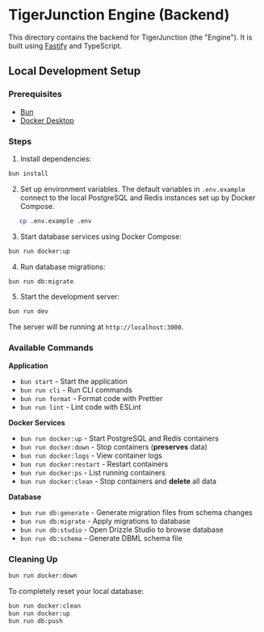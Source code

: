 # TigerJunction Engine (Backend)

This directory contains the backend for TigerJunction (the "Engine"). It is built using [Fastify](https://www.fastify.io/) and TypeScript.

## Local Development Setup

### Prerequisites

- [Bun](https://bun.sh/)
- [Docker Desktop](https://www.docker.com/products/docker-desktop/)

### Steps

1. Install dependencies:

```bash
bun install
```

2. Set up environment variables. The default variables in `.env.example` connect to the local PostgreSQL and Redis instances set up by Docker Compose.

```bash
   cp .env.example .env
```

3. Start database services using Docker Compose:

```bash
bun run docker:up
```

4. Run database migrations:

```bash
bun run db:migrate
```

5. Start the development server:

```bash
bun run dev
```

The server will be running at `http://localhost:3000`.

### Available Commands

**Application**

- `bun start` - Start the application
- `bun run cli` - Run CLI commands
- `bun run format` - Format code with Prettier
- `bun run lint` - Lint code with ESLint

**Docker Services**

- `bun run docker:up` - Start PostgreSQL and Redis containers
- `bun run docker:down` - Stop containers (**preserves** data)
- `bun run docker:logs` - View container logs
- `bun run docker:restart` - Restart containers
- `bun run docker:ps` - List running containers
- `bun run docker:clean` - Stop containers and **delete** all data

**Database**

- `bun run db:generate` - Generate migration files from schema changes
- `bun run db:migrate` - Apply migrations to database
- `bun run db:studio` - Open Drizzle Studio to browse database
- `bun run db:schema` - Generate DBML schema file

### Cleaning Up

```bash
bun run docker:down
```

To completely reset your local database:

```bash
bun run docker:clean
bun run docker:up
bun run db:push
```
